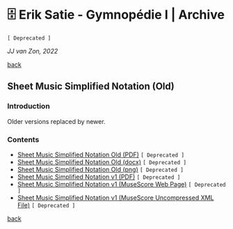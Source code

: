 🗄 Erik Satie - Gymnopédie Ⅰ | Archive
======================================

`[ Deprecated ]`

*JJ van Zon, 2022*

[back](../README.md)

Sheet Music Simplified Notation (Old)
-------------------------------------

### Introduction

Older versions replaced by newer.

### Contents

- [Sheet Music Simplified Notation Old (PDF)](satie-gymnopedie-1-sheet-music-simplified-notation-old.pdf) `[ Deprecated ]`
- [Sheet Music Simplified Notation Old (docx)](satie-gymnopedie-1-sheet-music-simplified-notation-old.docx) `[ Deprecated ]`
- [Sheet Music Simplified Notation Old (png)](satie-gymnopedie-1-sheet-music-simplified-notation-old.png) `[ Deprecated ]`
- [Sheet Music Simplified Notation v1 (PDF)](satie-gymnopedie-1-sheet-music-simplified-notation-v1.pdf) `[ Deprecated ]`
- <a href="https://musescore.com/user/42589871/scores/7719923" target="_blank" rel="noopener noreferrer">Sheet Music Simplified Notation v1 (MuseScore Web Page)</a> `[ Deprecated ]`
- [Sheet Music Simplified Notation v1 (MuseScore Uncompressed XML File)](satie-gymnopedie-1-sheet-music-simplified-notation-v1.mscx) `[ Deprecated ]`

[back](../README.md)